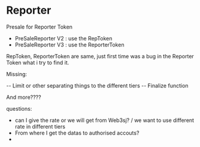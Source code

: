 # Reporter

Presale for Reporter Token

- PreSaleReporter V2 :  use the RepToken
- PreSaleReporter V3 :  use the ReporterToken 

RepToken, ReporterToken are same, just first time was a bug in the Reporter Token what i try to find it.

Missing:

-- Limit or other separating things to the different tiers
-- Finalize function

And more???? 

questions:

- can I give the rate or we will get from Web3sj?  / we want to use different rate in different tiers
- From where I get the datas to authorised accouts?
- 

